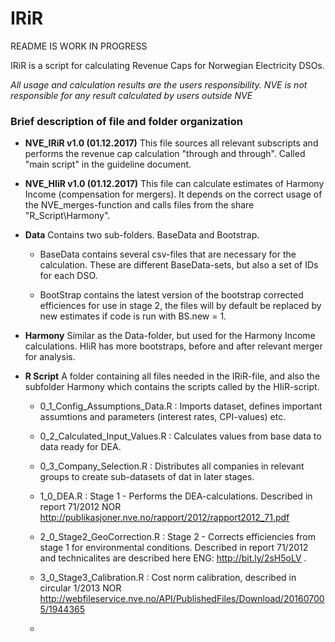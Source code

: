 
# IRiR

README IS WORK IN PROGRESS

IRiR is a script for calculating Revenue Caps for Norwegian Electricity DSOs.

_All usage and calculation results are the users responsibility. NVE is not responsible for any result calculated by users outside NVE_


### Brief description of file and folder organization

* **NVE_IRiR v1.0 (01.12.2017)**
This file sources all relevant subscripts and performs the revenue cap calculation "through and through". Called "main script" in the guideline document.
 
* **NVE_HIiR v1.0 (01.12.2017)**
This file can calculate estimates of Harmony Income (compensation for mergers). It depends on the correct usage of the NVE_merges-function   and  calls files from the share "R_Script\Harmony".
 
* **Data**
 Contains two sub-folders. BaseData and Bootstrap.

  * BaseData contains several csv-files that are necessary for the calculation. These are different BaseData-sets, but also a set of IDs for each  DSO.
  
  * BootStrap contains the latest version of the bootstrap corrected efficiences for use in stage 2, the files will by default be replaced   by  new estimates if code is run with BS.new = 1.

* **Harmony**
Similar as the Data-folder, but used for the Harmony Income calculations. HIiR has more bootstraps, before and after relevant merger for analysis.

* **R Script**
A folder containing all files needed in the IRiR-file, and also the subfolder Harmony which contains the scripts called by the HIiR-script.
 
  * 0_1_Config_Assumptions_Data.R : Imports dataset, defines important assumtions and parameters (interest rates, CPI-values) etc.
 
  * 0_2_Calculated_Input_Values.R : Calculates values from base data to data ready for DEA.
 
  * 0_3_Company_Selection.R : Distributes all companies in relevant groups to create sub-datasets of dat in later stages.
  
  * 1_0_DEA.R : Stage 1 - Performs the DEA-calculations. Described in report 71/2012 NOR  http://publikasjoner.nve.no/rapport/2012/rapport2012_71.pdf
 
  * 2_0_Stage2_GeoCorrection.R : Stage 2 - Corrects efficiencies from stage 1 for environmental conditions. Described in report 71/2012 and
   technicalites are described here  ENG: http://bit.ly/2sH5oLV .
   
  * 3_0_Stage3_Calibration.R : Cost norm calibration,  described in circular 1/2013 NOR http://webfileservice.nve.no/API/PublishedFiles/Download/201607005/1944365
 
  * 
 
 